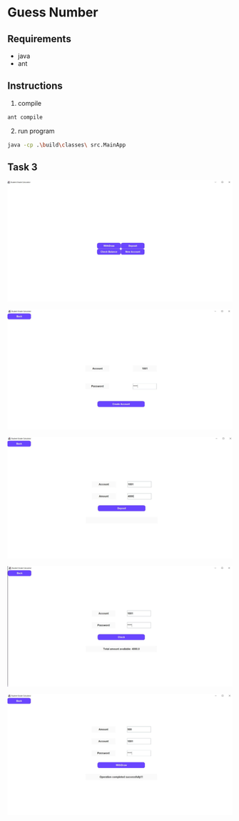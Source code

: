 # Guess Number

## Requirements

- java
- ant


## Instructions

1. compile 

```bash
ant compile
```

2. run program

```bash
java -cp .\build\classes\ src.MainApp
```


## Task 3

![Texto alternativo](https://raw.githubusercontent.com/leghram/codsoft/master/task3/assets/1_start.JPG)

![Texto alternativo](https://raw.githubusercontent.com/leghram/codsoft/master/task3/assets/2_create_account.JPG)


![Texto alternativo](https://raw.githubusercontent.com/leghram/codsoft/master/task3/assets/3_make_deposit.JPG)


![Texto alternativo](https://raw.githubusercontent.com/leghram/codsoft/master/task3/assets/4_check_balance.JPG)


![Texto alternativo](https://raw.githubusercontent.com/leghram/codsoft/master/task3/assets/5_withdraw.JPG)




